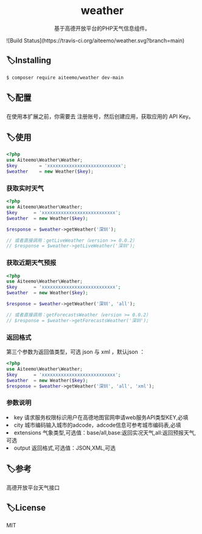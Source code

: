 <h1 align="center"> weather </h1>

<p align="center"> 基于高德开放平台的PHP天气信息组件。</p>
![Build Status](https://travis-ci.org/aiteemo/weather.svg?branch=main)

## 🏷Installing

```shell
$ composer require aiteemo/weather dev-main
```

## 🏷配置
在使用本扩展之前，你需要去 注册账号，然后创建应用，获取应用的 API Key。
## 🏷使用

```php
<?php
use Aiteemo\Weather\Weather;
$key        = 'xxxxxxxxxxxxxxxxxxxxxxxxxxx';
$weather    = new Weather($key);
```
### 获取实时天气
```php
<?php
use Aiteemo\Weather\Weather;
$key      = 'xxxxxxxxxxxxxxxxxxxxxxxxxxx';
$weather  = new Weather($key);

$response = $weather->getWeather('深圳');

// 或者直接调用：getLiveWeather（version >= 0.0.2）
// $response = $weather->getLiveWeather('深圳'); 
```

### 获取近期天气预报
```php
<?php
use Aiteemo\Weather\Weather;
$key      = 'xxxxxxxxxxxxxxxxxxxxxxxxxxx';
$weather  = new Weather($key);

$response = $weather->getWeather('深圳', 'all');

// 或者直接调用：getForecastsWeather（version >= 0.0.2）
// $response = $weather->getForecastsWeather('深圳'); 
```
### 返回格式
第三个参数为返回值类型，可选 json 与 xml ，默认json ：
```php
<?php
use Aiteemo\Weather\Weather;
$key      = 'xxxxxxxxxxxxxxxxxxxxxxxxxxx';
$weather  = new Weather($key);
$response = $weather->getWeather('深圳', 'all', 'xml');
```

### 参数说明
<li>key         请求服务权限标识用户在高德地图官网申请web服务API类型KEY,必填</li>
<li>city        城市编码输入城市的adcode，adcode信息可参考城市编码表,必填</li>
<li>extensions  气象类型,可选值：base/all,base:返回实况天气,all:返回预报天气,可选</li>
<li>output      返回格式,可选值：JSON,XML,可选</li>

## 🏷参考
高德开放平台天气接口

## 🏷License
MIT
